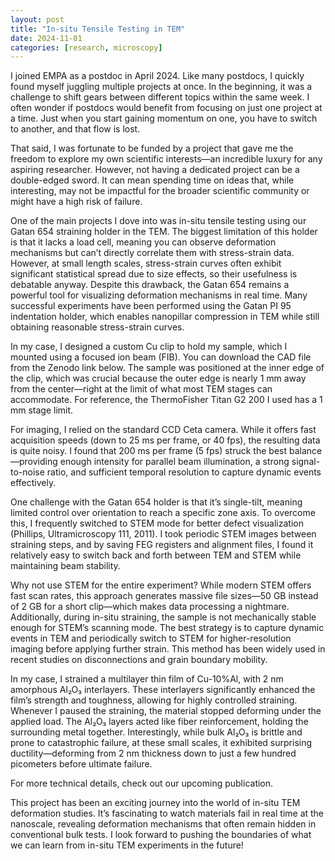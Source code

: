 ```yaml
---
layout: post
title: "In-situ Tensile Testing in TEM"
date: 2024-11-01
categories: [research, microscopy]
---
```


I joined EMPA as a postdoc in April 2024. Like many postdocs, I quickly found myself juggling multiple projects at once. In the beginning, it was a challenge to shift gears between different topics within the same week. I often wonder if postdocs would benefit from focusing on just one project at a time. Just when you start gaining momentum on one, you have to switch to another, and that flow is lost.

That said, I was fortunate to be funded by a project that gave me the freedom to explore my own scientific interests—an incredible luxury for any aspiring researcher. However, not having a dedicated project can be a double-edged sword. It can mean spending time on ideas that, while interesting, may not be impactful for the broader scientific community or might have a high risk of failure.

One of the main projects I dove into was in-situ tensile testing using our Gatan 654 straining holder in the TEM. The biggest limitation of this holder is that it lacks a load cell, meaning you can observe deformation mechanisms but can’t directly correlate them with stress-strain data. However, at small length scales, stress-strain curves often exhibit significant statistical spread due to size effects, so their usefulness is debatable anyway. Despite this drawback, the Gatan 654 remains a powerful tool for visualizing deformation mechanisms in real time. Many successful experiments have been performed using the Gatan PI 95 indentation holder, which enables nanopillar compression in TEM while still obtaining reasonable stress-strain curves.

In my case, I designed a custom Cu clip to hold my sample, which I mounted using a focused ion beam (FIB). You can download the CAD file from the Zenodo link below. The sample was positioned at the inner edge of the clip, which was crucial because the outer edge is nearly 1 mm away from the center—right at the limit of what most TEM stages can accommodate. For reference, the ThermoFisher Titan G2 200 I used has a 1 mm stage limit.

For imaging, I relied on the standard CCD Ceta camera. While it offers fast acquisition speeds (down to 25 ms per frame, or 40 fps), the resulting data is quite noisy. I found that 200 ms per frame (5 fps) struck the best balance—providing enough intensity for parallel beam illumination, a strong signal-to-noise ratio, and sufficient temporal resolution to capture dynamic events effectively.

One challenge with the Gatan 654 holder is that it’s single-tilt, meaning limited control over orientation to reach a specific zone axis. To overcome this, I frequently switched to STEM mode for better defect visualization (Phillips, Ultramicroscopy 111, 2011). I took periodic STEM images between straining steps, and by saving FEG registers and alignment files, I found it relatively easy to switch back and forth between TEM and STEM while maintaining beam stability.

Why not use STEM for the entire experiment? While modern STEM offers fast scan rates, this approach generates massive file sizes—50 GB instead of 2 GB for a short clip—which makes data processing a nightmare. Additionally, during in-situ straining, the sample is not mechanically stable enough for STEM’s scanning mode. The best strategy is to capture dynamic events in TEM and periodically switch to STEM for higher-resolution imaging before applying further strain. This method has been widely used in recent studies on disconnections and grain boundary mobility.

In my case, I strained a multilayer thin film of Cu-10%Al, with 2 nm amorphous Al₂O₃ interlayers. These interlayers significantly enhanced the film’s strength and toughness, allowing for highly controlled straining. Whenever I paused the straining, the material stopped deforming under the applied load. The Al₂O₃ layers acted like fiber reinforcement, holding the surrounding metal together. Interestingly, while bulk Al₂O₃ is brittle and prone to catastrophic failure, at these small scales, it exhibited surprising ductility—deforming from 2 nm thickness down to just a few hundred picometers before ultimate failure.

For more technical details, check out our upcoming publication.

This project has been an exciting journey into the world of in-situ TEM deformation studies. It’s fascinating to watch materials fail in real time at the nanoscale, revealing deformation mechanisms that often remain hidden in conventional bulk tests. I look forward to pushing the boundaries of what we can learn from in-situ TEM experiments in the future!
